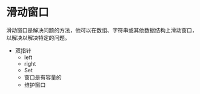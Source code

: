# 滑动窗口

滑动窗口是解决问题的方法，他可以在数组、字符串或其他数据结构上滑动窗口，以解决以解决特定的问题。

- 双指针
  - left
  - right
  - Set
  - 窗口是有容量的
  - 维护窗口